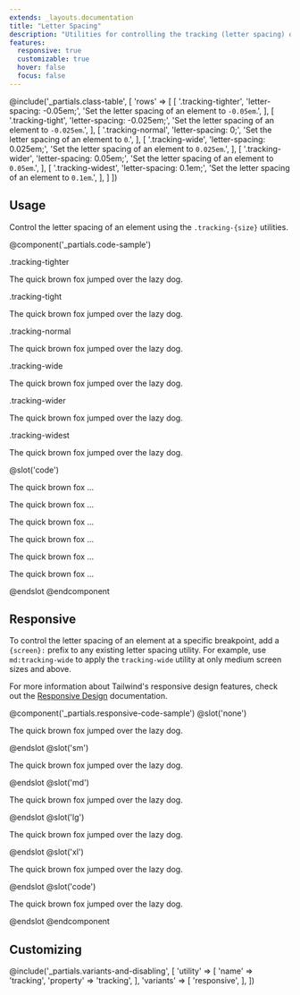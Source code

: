 ```yaml
---
extends: _layouts.documentation
title: "Letter Spacing"
description: "Utilities for controlling the tracking (letter spacing) of an element."
features:
  responsive: true
  customizable: true
  hover: false
  focus: false
---
```


@include('_partials.class-table', [
  'rows' => [
    [
      '.tracking-tighter',
      'letter-spacing: -0.05em;',
      'Set the letter spacing of an element to <code>-0.05em</code>.',
    ],
    [
      '.tracking-tight',
      'letter-spacing: -0.025em;',
      'Set the letter spacing of an element to <code>-0.025em</code>.',
    ],
    [
      '.tracking-normal',
      'letter-spacing: 0;',
      'Set the letter spacing of an element to <code>0</code>.',
    ],
    [
      '.tracking-wide',
      'letter-spacing: 0.025em;',
      'Set the letter spacing of an element to <code>0.025em</code>.',
    ],
    [
      '.tracking-wider',
      'letter-spacing: 0.05em;',
      'Set the letter spacing of an element to <code>0.05em</code>.',
    ],
    [
      '.tracking-widest',
      'letter-spacing: 0.1em;',
      'Set the letter spacing of an element to <code>0.1em</code>.',
    ],
  ]
])

## Usage

Control the letter spacing of an element using the `.tracking-{size}` utilities.

@component('_partials.code-sample')
<div class="mb-6">
  <p class="text-sm text-gray-600">.tracking-tighter</p>
  <p class="tracking-tighter text-lg text-gray-800">The quick brown fox jumped over the lazy dog.</p>
</div>
<div class="mb-6">
  <p class="text-sm text-gray-600">.tracking-tight</p>
  <p class="tracking-tight text-lg text-gray-800">The quick brown fox jumped over the lazy dog.</p>
</div>
<div class="mb-6">
  <p class="text-sm text-gray-600">.tracking-normal</p>
  <p class="tracking-normal text-lg text-gray-800">The quick brown fox jumped over the lazy dog.</p>
</div>
<div class="mb-6">
  <p class="text-sm text-gray-600">.tracking-wide</p>
  <p class="tracking-wide text-lg text-gray-800">The quick brown fox jumped over the lazy dog.</p>
</div>
<div class="mb-6">
  <p class="text-sm text-gray-600">.tracking-wider</p>
  <p class="tracking-wider text-lg text-gray-800">The quick brown fox jumped over the lazy dog.</p>
</div>
<div>
  <p class="text-sm text-gray-600">.tracking-widest</p>
  <p class="tracking-widest text-lg text-gray-800">The quick brown fox jumped over the lazy dog.</p>
</div>
@slot('code')
<p class="tracking-tighter ...">The quick brown fox ...</p>
<p class="tracking-tight ...">The quick brown fox ...</p>
<p class="tracking-normal ...">The quick brown fox ...</p>
<p class="tracking-wide ...">The quick brown fox ...</p>
<p class="tracking-wider ...">The quick brown fox ...</p>
<p class="tracking-widest ...">The quick brown fox ...</p>
@endslot
@endcomponent

## Responsive

To control the letter spacing of an element at a specific breakpoint, add a `{screen}:` prefix to any existing letter spacing utility. For example, use `md:tracking-wide` to apply the `tracking-wide` utility at only medium screen sizes and above.

For more information about Tailwind's responsive design features, check out the [Responsive Design](/docs/responsive-design) documentation.

@component('_partials.responsive-code-sample')
@slot('none')
<p class="tracking-tight text-lg text-gray-800">The quick brown fox jumped over the lazy dog.</p>
@endslot
@slot('sm')
<p class="tracking-normal text-lg text-gray-800">The quick brown fox jumped over the lazy dog.</p>
@endslot
@slot('md')
<p class="tracking-wide text-lg text-gray-800">The quick brown fox jumped over the lazy dog.</p>
@endslot
@slot('lg')
<p class="tracking-normal text-lg text-gray-800">The quick brown fox jumped over the lazy dog.</p>
@endslot
@slot('xl')
<p class="tracking-tight text-lg text-gray-800">The quick brown fox jumped over the lazy dog.</p>
@endslot
@slot('code')
<p class="none:tracking-tight sm:tracking-normal md:tracking-wide lg:tracking-normal xl:tracking-tight ...">The quick brown fox jumped over the lazy dog.</p>
@endslot
@endcomponent

## Customizing

@include('_partials.variants-and-disabling', [
    'utility' => [
        'name' => 'tracking',
        'property' => 'tracking',
    ],
    'variants' => [
        'responsive',
    ],
])
